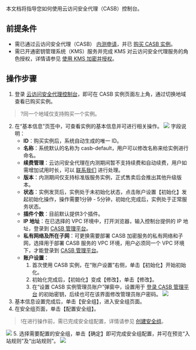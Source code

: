 本文档将指导您如何使用云访问安全代理（CASB）控制台。
## 前提条件
- 需已通过云访问安全代理（CASB） [内测申请](https://cloud.tencent.com/apply/p/2vnlem5njlz)，并已 [购买 CASB 实例](https://cloud.tencent.com/document/product/1303/48148)。
- 需已开通密钥管理系统（KMS）服务并完成 KMS 对云访问安全代理服务的角色授权，详情请参见 [使用 KMS 加密并授权](https://cloud.tencent.com/document/product/1303/48491)。

## 操作步骤
1. 登录 [云访问安全代理控制台](https://console.cloud.tencent.com/casb)，即可在 CASB 实例页面左上角，通过切换地域查看已购买实例。
>?同一个地域仅支持购买一个实例。
2. 在“基本信息”页签中，可查看实例的基本信息并可进行相关操作。
![](https://main.qcloudimg.com/raw/9af14a2bab9228b03ed5481d60525b4d.png)
字段说明：
	- **ID**：购买实例后，系统自动生成的唯一 ID。
	- **名称**：系统默认的名称为 casb-default，用户可以修改名称来给实例进行命名。
	- **续费管理**：云访问安全代理在内测期间暂不支持续费和自动续费，用户如需增加试用时长，可以 [联系我们]( https://cloud.tencent.com/act/event/connect-service ) 进行处理。
	- **版本**：内测期间仅支持标准版服务实例，正式售卖后会推出其他升级版本。
	- **状态**：实例发货后，实例处于未初始化状态，点击账户设置【初始化】发起初始化操作，操作需要1分钟 - 5分钟，初始化完成后，实例处于正常服务状态。
	- **插件个数**：目前默认提供3个插件。
	- **IP 地址**：在已选择的 VPC 环境中，打开浏览器，输入控制台提供的 IP 地址，登录到 [CASB 管理平台](https://cloud.tencent.com/document/product/1303/48143)。
	- **私有网络及所在子网**：可更换需要部署 CASB 加密服务的私有网络和子网，选择用于部署 CASB 服务的 VPC 环境，用户必须同一个 VPC 环境下，才能登录到 [CASB 管理平台](https://cloud.tencent.com/document/product/1303/48143)。
	- **账户设置**：
		1.  首次使用 CASB 实例，在“账户设置”右侧，单击【初始化】开始初始化。
		2.  初始化完成后，【初始化】变成【修改】，单击【修改】。
		3.  在“设置 CASB 实例管理员账户”弹窗中，设置用于 [登录 CASB 管理平台](https://cloud.tencent.com/document/product/1303/48143) 的初始密钥，后续也可在该界面修改管理员账户密码。
	![](https://main.qcloudimg.com/raw/cd2358a6ed15571c6c07ab503674c0b2.png)
3. 基本信息设置完成后，单击【安全组】，进入安全组页面。
4. 在安全组页面，单击【配置安全组】。
>!在进行操作前，需已完成安全组配置，详情请参见 [创建安全组](https://cloud.tencent.com/document/product/215/20398)。
>
![](https://main.qcloudimg.com/raw/1b9e4434c3fe6f261ba943a492f81f35.png)
5. 选择需要配置的安全组，单击【确定】即可完成安全组配置，并可在预览“入站规则”及“出站规则”。
![](https://main.qcloudimg.com/raw/9ce4ebacd7e6e480517470ace5bb0ed0.png)
